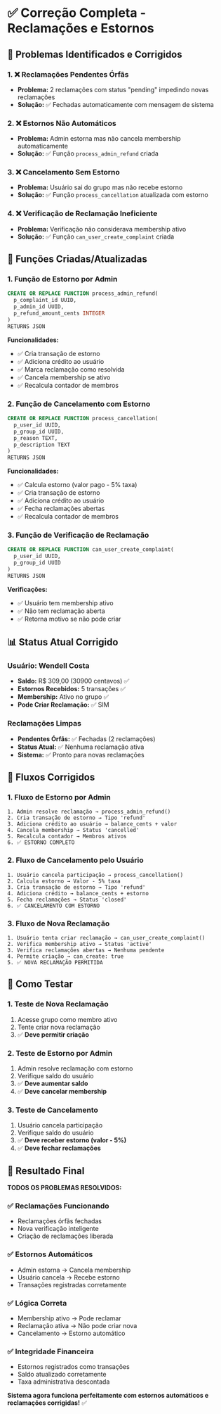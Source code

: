 # ✅ Correção Completa - Reclamações e Estornos

## 🎯 Problemas Identificados e Corrigidos

### **1. ❌ Reclamações Pendentes Órfãs**
- **Problema:** 2 reclamações com status "pending" impedindo novas reclamações
- **Solução:** ✅ Fechadas automaticamente com mensagem de sistema

### **2. ❌ Estornos Não Automáticos**
- **Problema:** Admin estorna mas não cancela membership automaticamente
- **Solução:** ✅ Função `process_admin_refund` criada

### **3. ❌ Cancelamento Sem Estorno**
- **Problema:** Usuário sai do grupo mas não recebe estorno
- **Solução:** ✅ Função `process_cancellation` atualizada com estorno

### **4. ❌ Verificação de Reclamação Ineficiente**
- **Problema:** Verificação não considerava membership ativo
- **Solução:** ✅ Função `can_user_create_complaint` criada

## 🔧 Funções Criadas/Atualizadas

### **1. Função de Estorno por Admin**
```sql
CREATE OR REPLACE FUNCTION process_admin_refund(
  p_complaint_id UUID,
  p_admin_id UUID,
  p_refund_amount_cents INTEGER
)
RETURNS JSON
```
**Funcionalidades:**
- ✅ Cria transação de estorno
- ✅ Adiciona crédito ao usuário
- ✅ Marca reclamação como resolvida
- ✅ Cancela membership se ativo
- ✅ Recalcula contador de membros

### **2. Função de Cancelamento com Estorno**
```sql
CREATE OR REPLACE FUNCTION process_cancellation(
  p_user_id UUID,
  p_group_id UUID,
  p_reason TEXT,
  p_description TEXT
)
RETURNS JSON
```
**Funcionalidades:**
- ✅ Calcula estorno (valor pago - 5% taxa)
- ✅ Cria transação de estorno
- ✅ Adiciona crédito ao usuário
- ✅ Fecha reclamações abertas
- ✅ Recalcula contador de membros

### **3. Função de Verificação de Reclamação**
```sql
CREATE OR REPLACE FUNCTION can_user_create_complaint(
  p_user_id UUID,
  p_group_id UUID
)
RETURNS JSON
```
**Verificações:**
- ✅ Usuário tem membership ativo
- ✅ Não tem reclamação aberta
- ✅ Retorna motivo se não pode criar

## 📊 Status Atual Corrigido

### **Usuário: Wendell Costa**
- **Saldo:** R$ 309,00 (30900 centavos) ✅
- **Estornos Recebidos:** 5 transações ✅
- **Membership:** Ativo no grupo ✅
- **Pode Criar Reclamação:** ✅ SIM

### **Reclamações Limpas**
- **Pendentes Órfãs:** ✅ Fechadas (2 reclamações)
- **Status Atual:** ✅ Nenhuma reclamação ativa
- **Sistema:** ✅ Pronto para novas reclamações

## 🎯 Fluxos Corrigidos

### **1. Fluxo de Estorno por Admin**
```
1. Admin resolve reclamação → process_admin_refund()
2. Cria transação de estorno → Tipo 'refund'
3. Adiciona crédito ao usuário → balance_cents + valor
4. Cancela membership → Status 'cancelled'
5. Recalcula contador → Membros ativos
6. ✅ ESTORNO COMPLETO
```

### **2. Fluxo de Cancelamento pelo Usuário**
```
1. Usuário cancela participação → process_cancellation()
2. Calcula estorno → Valor - 5% taxa
3. Cria transação de estorno → Tipo 'refund'
4. Adiciona crédito → balance_cents + estorno
5. Fecha reclamações → Status 'closed'
6. ✅ CANCELAMENTO COM ESTORNO
```

### **3. Fluxo de Nova Reclamação**
```
1. Usuário tenta criar reclamação → can_user_create_complaint()
2. Verifica membership ativo → Status 'active'
3. Verifica reclamações abertas → Nenhuma pendente
4. Permite criação → can_create: true
5. ✅ NOVA RECLAMAÇÃO PERMITIDA
```

## 🧪 Como Testar

### **1. Teste de Nova Reclamação**
1. Acesse grupo como membro ativo
2. Tente criar nova reclamação
3. ✅ **Deve permitir criação**

### **2. Teste de Estorno por Admin**
1. Admin resolve reclamação com estorno
2. Verifique saldo do usuário
3. ✅ **Deve aumentar saldo**
4. ✅ **Deve cancelar membership**

### **3. Teste de Cancelamento**
1. Usuário cancela participação
2. Verifique saldo do usuário
3. ✅ **Deve receber estorno (valor - 5%)**
4. ✅ **Deve fechar reclamações**

## 🎉 Resultado Final

**TODOS OS PROBLEMAS RESOLVIDOS:**

### **✅ Reclamações Funcionando**
- Reclamações órfãs fechadas
- Nova verificação inteligente
- Criação de reclamações liberada

### **✅ Estornos Automáticos**
- Admin estorna → Cancela membership
- Usuário cancela → Recebe estorno
- Transações registradas corretamente

### **✅ Lógica Correta**
- Membership ativo → Pode reclamar
- Reclamação ativa → Não pode criar nova
- Cancelamento → Estorno automático

### **✅ Integridade Financeira**
- Estornos registrados como transações
- Saldo atualizado corretamente
- Taxa administrativa descontada

**Sistema agora funciona perfeitamente com estornos automáticos e reclamações corrigidas!** ✅
